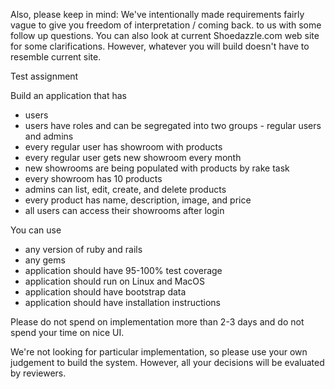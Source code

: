 Also, please keep in mind:
We've intentionally made requirements fairly vague to give you freedom of interpretation / coming back.
to us with some follow up questions. You can also look at current Shoedazzle.com web site for some clarifications.
However, whatever you will build doesn't have to resemble current site.

Test assignment

Build an application that has
* users
* users have roles and can be segregated into two groups - regular users and admins
* every regular user has showroom with products
* every regular user gets new showroom every month
* new showrooms are being populated with products by rake task
* every showroom has 10 products
* admins can list, edit, create, and delete products
* every product has name, description, image, and price
* all users can access their showrooms after login

You can use
* any version of ruby and rails
* any gems
* application should have 95-100% test coverage
* application should run on Linux and MacOS
* application should have bootstrap data
* application should have installation instructions

Please do not spend on implementation more than 2-3 days and do not spend your time on nice UI.

We're not looking for particular implementation, so please use your own judgement to build the system. However, all your decisions will be evaluated by reviewers.